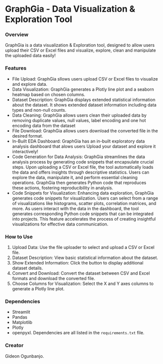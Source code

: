 # GraphGia - Data Visualization & Exploration Tool
### Overview

GraphGia is a data visualization & Exploration tool, designed to allow users upload their CSV or Excel files and visualize, explore, clean and manipulate the uploaded data easily!

### Features
- File Upload: GraphGia sllows users upload CSV or Excel files to visualize and explore data.
- Data Visualization: GraphGia generates a Plotly line plot and a seaborn heatmap based on chosen columns.
- Dataset Description: GraphGia displays extended statistical information about the dataset. It shows extended dataset information including data types and non-null counts.
- Data Cleaning: GraphGia allows users clean their uploaded data by removing duplicate values, null values, label encoding and one hot encoding data from the dataset
- File Download: GraphGia allows users download the converted file in the desired format.
- In-Built EDA Dashboard: GraphGia has an in-built exploratory data analysis dashboard that alows users Upload your dataset and explore it interactively!
- Code Generation for Data Analysis: GraphGia streamlines the data analysis process by generating code snippets that encapsulate crucial steps. Upon uploading a CSV or Excel file, the tool automatically loads the data and offers insights through descriptive statistics. Users can explore the data, manipulate it, and perform essential cleaning operations. GraphGia then generates Python code that reproduces these actions, fostering reproducibility in analysis.
- Code Snippets for Visualization: Enhancing data exploration, GraphGia generates code snippets for visualization. Users can select from a range of visualizations like histograms, scatter plots, correlation matrices, and more. As users interact with the data in the dashboard, the tool generates corresponding Python code snippets that can be integrated into projects. This feature accelerates the process of creating insightful visualizations for effective data communication.

### How to Use
1. Upload Data: Use the file uploader to select and upload a CSV or Excel file.
2. Dataset Description: View basic statistical information about the dataset.
3. Show Extended Information: Click the button to display additional dataset details.
4. Convert and Download: Convert the dataset between CSV and Excel formats and download the converted file.
5. Choose Columns for Visualization: Select the X and Y axes columns to generate a Plotly line plot.
### Dependencies
- Streamlit
- Pandas
- Matplotlib
- Plotly
- openpyxl. 
Dependencies are all listed in the `requirements.txt` file. 
### Creator
Gideon Ogunbanjo.